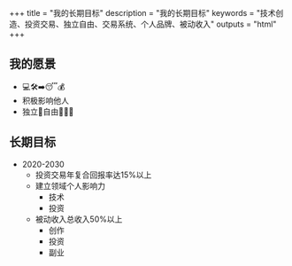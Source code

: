 +++
title = "我的长期目标"
description = "我的长期目标"
keywords = "技术创造、投资交易、独立自由、交易系统、个人品牌、被动收入"
outputs = "html"
+++

## 我的愿景

- 💻🛠➡️😴💰
- 积极影响他人
- 独立🤖自由👨🏻‍💻

## 长期目标

- 2020-2030
  - 投资交易年复合回报率达15%以上
  - 建立领域个人影响力
    - 技术
    - 投资
  - 被动收入总收入50%以上
    - 创作
    - 投资
    - 副业
